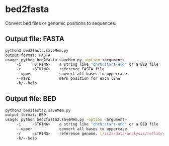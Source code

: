 # bed2fasta
Convert bed files or genomic positions to sequences.

## Output file: FASTA
```bash
python3 bed2fasta.saveMem.py
output format: FASTA
usage: python bed2fasta.saveMem.py -option <argument>
     -i     <STRING>    a string like "chrN:start-end" or a BED file
     -r     <STRING>    reference FASTA file
     --upper            convert all bases to uppercase
     --mark             mark position for each line
     -h/--help
```

## Output file: BED
```bash
python3 bed2fasta2.saveMem.py
output format: BED
usage: python bed2fasta2.saveMem.py -option <argument>
     -i     <STRING>    a string like "chrN:start-end" or a BED file
     --upper            convert all bases to uppercase
     -r     <STRING>    reference genome. [/zs32/data-analysis/reflib/genomes/human_UCSC_hg19/chrAll.fasta]
     -h/--help
```
